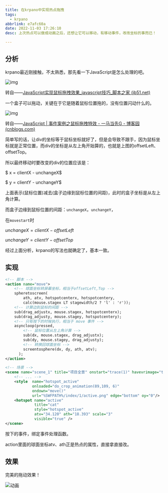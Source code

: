 ```yaml
---
title: 在krpano中实现热点拖拽
tags:
  - krpano
abbrlink: e7afc60a
date: 2022-11-03 17:26:10
desc: 上次热点可以做成动画之后，还想让它可以移动，有移动事件，改改坐标的事而已！

---
```





## 分析

krpano最近刚接触，不太熟悉，那先看一下JavaScript是怎么处理的吧。

![img](在krpano中实现热点拖拽/20211026110637647.gif)

转自——[JavaScript实现鼠标拖拽效果_javascript技巧_脚本之家 (jb51.net)](https://www.jb51.net/article/226366.htm)

一个盒子可以拖动，关键在于它是随着鼠标位置拖的，没有位置闪动什么的。

![img](在krpano中实现热点拖拽/2616181-20220512113139629-1726759823.png)

转自——[JavaScript | 事件案例之鼠标拖拽特效 - 一马当先G - 博客园 (cnblogs.com)](https://www.cnblogs.com/ymdx/p/16261816.html)

简单写的话，让div的坐标等于鼠标坐标就好了，但是会导致不跟手，因为鼠标坐标就是正常位置，而div的坐标是从左上角开始算的，也就是上图的offsetLeft、offsetTop。

所以最终移动时要改变的div的位置应该是：

$ x = clientX - unchangeX$

$ y = clientY - unchangeY$

上面表示(鼠标位置)减去(盒子边缘到鼠标位置的间距)，此时的盒子坐标是从左上角计算。

而盒子边缘到鼠标位置的间距：`unchangeX`，`unchangeY`，

在`movestart`时

$unchangeX = clientX - offsetLeft$

$unchangeY = clientY - offsetTop$



经过上面分析，krpano的写法也就确定了，基本一致。

## 实现

```xml
<!-- 脚本 -->
<action name="move">
	<!-- 球面坐标转屏幕坐标，相当于offsetLeft,Top -->
	spheretoscreen(
		ath, atv, hotspotcenterx, hotspotcentery, 
		calc(mouse.stagex LT stagewidth/2 ? 'l' : 'r'));
	<!-- 计算边到鼠标的间距 -->
	sub(drag_adjustx, mouse.stagex, hotspotcenterx);
	sub(drag_adjusty, mouse.stagey, hotspotcentery);
	<!-- 只有按下的时候执行，相当于 move 事件 -->
	asyncloop(pressed,
		<!-- 鼠标位置从左上角计算 -->
		sub(dx, mouse.stagex, drag_adjustx);
		sub(dy, mouse.stagey, drag_adjusty);
		<!-- 转换回球面坐标 -->
		screentosphere(dx, dy, ath, atv);	
	  );
</action>

<!-- 场景 -->
<scene name="scene_1" title="项目全景" onstart="trace(1)" havevrimage="true" lat="" lng="" heading="">
	<!-- ... -->
	<style 	name="hotspot_active"
	  		onloaded="do_crop_animation(89,109, 6)"
	  		ondown="move()"
			url="%SWFPATH%/index/1/active.png" edge="bottom" oy="0"/>
	<hotspot name="active" 
             title="cat" 
             style="hotspot_active" 
             atv="34.120" ath="18.393" scale="3" 
             visible="true" />
</scene>
```

按下的事件，绑定事件处理函数。

action里面的球面坐标atv、ath正是热点的属性，直接拿直接改。



## 效果

完美的拖动效果！

![动画](在krpano中实现热点拖拽/动画.gif)

